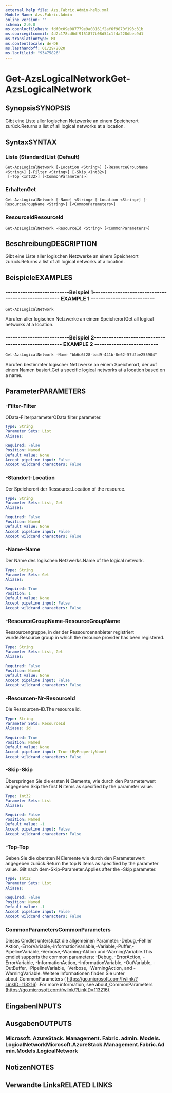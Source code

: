 ```yaml
---
external help file: Azs.Fabric.Admin-help.xml
Module Name: Azs.Fabric.Admin
online version: ''
schema: 2.0.0
ms.openlocfilehash: fdf0c09e087779e9a08161f2af6f9070f193c31b
ms.sourcegitcommit: 4d2c178cd6df9151877b08d54c1f4a228dbec9d1
ms.translationtype: MT
ms.contentlocale: de-DE
ms.lasthandoff: 01/29/2020
ms.locfileid: "93475826"
---
```

# <span data-ttu-id="737f5-101">Get-AzsLogicalNetwork</span><span class="sxs-lookup"><span data-stu-id="737f5-101">Get-AzsLogicalNetwork</span></span>

## <span data-ttu-id="737f5-102">Synopsis</span><span class="sxs-lookup"><span data-stu-id="737f5-102">SYNOPSIS</span></span>
<span data-ttu-id="737f5-103">Gibt eine Liste aller logischen Netzwerke an einem Speicherort zurück.</span><span class="sxs-lookup"><span data-stu-id="737f5-103">Returns a list of all logical networks at a location.</span></span>

## <span data-ttu-id="737f5-104">Syntax</span><span class="sxs-lookup"><span data-stu-id="737f5-104">SYNTAX</span></span>

### <span data-ttu-id="737f5-105">Liste (Standard)</span><span class="sxs-lookup"><span data-stu-id="737f5-105">List (Default)</span></span>
```
Get-AzsLogicalNetwork [-Location <String>] [-ResourceGroupName <String>] [-Filter <String>] [-Skip <Int32>]
 [-Top <Int32>] [<CommonParameters>]
```

### <span data-ttu-id="737f5-106">Erhalten</span><span class="sxs-lookup"><span data-stu-id="737f5-106">Get</span></span>
```
Get-AzsLogicalNetwork [-Name] <String> [-Location <String>] [-ResourceGroupName <String>] [<CommonParameters>]
```

### <span data-ttu-id="737f5-107">ResourceId</span><span class="sxs-lookup"><span data-stu-id="737f5-107">ResourceId</span></span>
```
Get-AzsLogicalNetwork -ResourceId <String> [<CommonParameters>]
```

## <span data-ttu-id="737f5-108">Beschreibung</span><span class="sxs-lookup"><span data-stu-id="737f5-108">DESCRIPTION</span></span>
<span data-ttu-id="737f5-109">Gibt eine Liste aller logischen Netzwerke an einem Speicherort zurück.</span><span class="sxs-lookup"><span data-stu-id="737f5-109">Returns a list of all logical networks at a location.</span></span>

## <span data-ttu-id="737f5-110">Beispiele</span><span class="sxs-lookup"><span data-stu-id="737f5-110">EXAMPLES</span></span>

### <span data-ttu-id="737f5-111">--------------------------Beispiel 1--------------------------</span><span class="sxs-lookup"><span data-stu-id="737f5-111">-------------------------- EXAMPLE 1 --------------------------</span></span>
```
Get-AzsLogicalNetwork
```

<span data-ttu-id="737f5-112">Abrufen aller logischen Netzwerke an einem Speicherort</span><span class="sxs-lookup"><span data-stu-id="737f5-112">Get all logical networks at a location.</span></span>

### <span data-ttu-id="737f5-113">--------------------------Beispiel 2--------------------------</span><span class="sxs-lookup"><span data-stu-id="737f5-113">-------------------------- EXAMPLE 2 --------------------------</span></span>
```
Get-AzsLogicalNetwork -Name "bb6c6f28-bad9-441b-8e62-57d2be255904"
```

<span data-ttu-id="737f5-114">Abrufen bestimmter logischer Netzwerke an einem Speicherort, der auf einem Namen basiert.</span><span class="sxs-lookup"><span data-stu-id="737f5-114">Get a specific logical networks at a location based on a name.</span></span>

## <span data-ttu-id="737f5-115">Parameter</span><span class="sxs-lookup"><span data-stu-id="737f5-115">PARAMETERS</span></span>

### <span data-ttu-id="737f5-116">-Filter</span><span class="sxs-lookup"><span data-stu-id="737f5-116">-Filter</span></span>
<span data-ttu-id="737f5-117">OData-Filterparameter</span><span class="sxs-lookup"><span data-stu-id="737f5-117">OData filter parameter.</span></span>

```yaml
Type: String
Parameter Sets: List
Aliases: 

Required: False
Position: Named
Default value: None
Accept pipeline input: False
Accept wildcard characters: False
```

### <span data-ttu-id="737f5-118">-Standort</span><span class="sxs-lookup"><span data-stu-id="737f5-118">-Location</span></span>
<span data-ttu-id="737f5-119">Der Speicherort der Ressource.</span><span class="sxs-lookup"><span data-stu-id="737f5-119">Location of the resource.</span></span>

```yaml
Type: String
Parameter Sets: List, Get
Aliases: 

Required: False
Position: Named
Default value: None
Accept pipeline input: False
Accept wildcard characters: False
```

### <span data-ttu-id="737f5-120">-Name</span><span class="sxs-lookup"><span data-stu-id="737f5-120">-Name</span></span>
<span data-ttu-id="737f5-121">Der Name des logischen Netzwerks.</span><span class="sxs-lookup"><span data-stu-id="737f5-121">Name of the logical network.</span></span>

```yaml
Type: String
Parameter Sets: Get
Aliases: 

Required: True
Position: 1
Default value: None
Accept pipeline input: False
Accept wildcard characters: False
```

### <span data-ttu-id="737f5-122">-ResourceGroupName</span><span class="sxs-lookup"><span data-stu-id="737f5-122">-ResourceGroupName</span></span>
<span data-ttu-id="737f5-123">Ressourcengruppe, in der der Ressourcenanbieter registriert wurde.</span><span class="sxs-lookup"><span data-stu-id="737f5-123">Resource group in which the resource provider has been registered.</span></span>

```yaml
Type: String
Parameter Sets: List, Get
Aliases: 

Required: False
Position: Named
Default value: None
Accept pipeline input: False
Accept wildcard characters: False
```

### <span data-ttu-id="737f5-124">-Resourcen-Nr</span><span class="sxs-lookup"><span data-stu-id="737f5-124">-ResourceId</span></span>
<span data-ttu-id="737f5-125">Die Ressourcen-ID.</span><span class="sxs-lookup"><span data-stu-id="737f5-125">The resource id.</span></span>

```yaml
Type: String
Parameter Sets: ResourceId
Aliases: id

Required: True
Position: Named
Default value: None
Accept pipeline input: True (ByPropertyName)
Accept wildcard characters: False
```

### <span data-ttu-id="737f5-126">-Skip</span><span class="sxs-lookup"><span data-stu-id="737f5-126">-Skip</span></span>
<span data-ttu-id="737f5-127">Überspringen Sie die ersten N Elemente, wie durch den Parameterwert angegeben.</span><span class="sxs-lookup"><span data-stu-id="737f5-127">Skip the first N items as specified by the parameter value.</span></span>

```yaml
Type: Int32
Parameter Sets: List
Aliases: 

Required: False
Position: Named
Default value: -1
Accept pipeline input: False
Accept wildcard characters: False
```

### <span data-ttu-id="737f5-128">-Top</span><span class="sxs-lookup"><span data-stu-id="737f5-128">-Top</span></span>
<span data-ttu-id="737f5-129">Geben Sie die obersten N Elemente wie durch den Parameterwert angegeben zurück.</span><span class="sxs-lookup"><span data-stu-id="737f5-129">Return the top N items as specified by the parameter value.</span></span>
<span data-ttu-id="737f5-130">Gilt nach dem-Skip-Parameter.</span><span class="sxs-lookup"><span data-stu-id="737f5-130">Applies after the -Skip parameter.</span></span>

```yaml
Type: Int32
Parameter Sets: List
Aliases: 

Required: False
Position: Named
Default value: -1
Accept pipeline input: False
Accept wildcard characters: False
```

### <span data-ttu-id="737f5-131">CommonParameters</span><span class="sxs-lookup"><span data-stu-id="737f5-131">CommonParameters</span></span>
<span data-ttu-id="737f5-132">Dieses Cmdlet unterstützt die allgemeinen Parameter:-Debug,-Fehler Aktion,-ErrorVariable,-InformationVariable,-Variable,-Puffer,-PipelineVariable,-Verbose,-Warning-Aktion und-WarningVariable.</span><span class="sxs-lookup"><span data-stu-id="737f5-132">This cmdlet supports the common parameters: -Debug, -ErrorAction, -ErrorVariable, -InformationAction, -InformationVariable, -OutVariable, -OutBuffer, -PipelineVariable, -Verbose, -WarningAction, and -WarningVariable.</span></span> <span data-ttu-id="737f5-133">Weitere Informationen finden Sie unter about_CommonParameters ( https://go.microsoft.com/fwlink/?LinkID=113216) .</span><span class="sxs-lookup"><span data-stu-id="737f5-133">For more information, see about_CommonParameters (https://go.microsoft.com/fwlink/?LinkID=113216).</span></span>

## <span data-ttu-id="737f5-134">Eingaben</span><span class="sxs-lookup"><span data-stu-id="737f5-134">INPUTS</span></span>

## <span data-ttu-id="737f5-135">Ausgaben</span><span class="sxs-lookup"><span data-stu-id="737f5-135">OUTPUTS</span></span>

### <span data-ttu-id="737f5-136">Microsoft. AzureStack. Management. Fabric. admin. Models. LogicalNetwork</span><span class="sxs-lookup"><span data-stu-id="737f5-136">Microsoft.AzureStack.Management.Fabric.Admin.Models.LogicalNetwork</span></span>

## <span data-ttu-id="737f5-137">Notizen</span><span class="sxs-lookup"><span data-stu-id="737f5-137">NOTES</span></span>

## <span data-ttu-id="737f5-138">Verwandte Links</span><span class="sxs-lookup"><span data-stu-id="737f5-138">RELATED LINKS</span></span>

